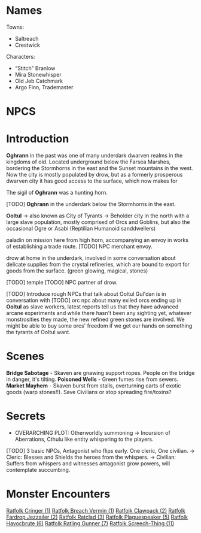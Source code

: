 # Names

Towns:
- Saltreach
- Crestwick

Characters:
- “Stitch” Branlow
- Mira Stonewhisper
- Old Jeb Catchmark
- Argo Finn, Trademaster


# NPCS

# Introduction

**Oghrann** in the past was one of many underdark dwarven realms in the kingdoms of old. 
Located underground below the Farsea Marshes, bordering the Stormhorns in the east and the Sunset mountains in the west.
Now the city is mostly populated by drow, but as a formerly prosperous dwarven city it has good access to the surface, which now makes for 

The sigil of **Oghrann** was a hunting horn.

[TODO] **Oghrann** in the underdark below the Stormhorns in the east.

**Ooltul** -> also known as City of Tyrants -> Beholder city in the north with a large slave population, mostly comprised of Orcs and Goblins, but also the occasional Ogre or Asabi (Reptilian Humanoid sanddwellers)

paladin on mission here from high horn, accompanying an envoy in works of establishing a trade route. [TODO] NPC merchant envoy.

drow at home in the underdark, involved in some conversation about delicate supplies from the crystal refineries, which are bound to export for goods from the surface. (green glowing, magical, stones)

[TODO] temple [TODO] NPC partner of drow.

[TODO] Introduce rough NPCs that talk about Ooltul 
Gul'dan is in conversation with [TODO] orc npc about many exiled orcs ending up in **Ooltul** as slave workers, latest reports tell us that they have advanced arcane experiments and while there hasn't been any sighting yet, whatever monstrosities they made, the new refined green stones are involved. We might be able to buy some orcs' freedom if we get our hands on something the tyrants of Ooltul want. 


# Scenes

**Bridge Sabotage** - Skaven are gnawing support ropes. People on the bridge in danger, it's tilting.
**Poisoned Wells** - Green fumes rise from sewers.
**Market Mayhem** - Skaven burst from stalls, overturning carts of exotic goods (warp stones!!). Save Civilians or stop spreading fire/toxins?

# Secrets


- OVERARCHING PLOT:
  Otherworldly summoning ->
    Incursion of Aberrations, Cthulu like entity whispering to the players.

[TODO] 3 basic NPCs, Antagonist who flips early. One cleric, One civilian.
  -> Cleric: Blesses and Shields the heroes from the whispers.
  -> Civilian: Suffers from whispers and witnesses antagonist grow powers, will contemplate succumbing.





# Monster Encounters

[Ratfolk Cringer (1)](dm/monsters.md#ratfolk-cringer)
[Ratfolk Breach Vermin (1)](dm/monsters.md#ratfolk-breach-vermin)
[Ratfolk Clawpack (2)](dm/monsters.md#ratfolk-clawpack)
[Ratfolk Fardrop Jezzailer (2)](dm/monsters.md#ratfolk-fardrop-jezzailer)
[Ratfolk Ratclad (3)](dm/monsters.md#ratfolk-ratclad)
[Ratfolk Plaguespeaker (5)](dm/monsters.md#ratfolk-plaguespeaker)
[Ratfolk Havocbrute (6)](dm/monsters.md#ratfolk-havocbrute)
[Ratfolk Ratling Gunner (7)](dm/monsters.md#ratfolk-ratling-gunner)
[Ratfolk Screech-Thing (11)](dm/monsters.md#ratfolk-screech-thing)
